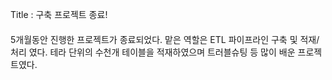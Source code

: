 Title : 구축 프로젝트 종료!


#### 

5개월동안 진행한 프로젝트가 종료되었다.
맡은 역할은 ETL 파이프라인 구축 및 적재/처리 였다.
테라 단위의 수천개 테이블을 적재하였으며 트러블슈팅 등 많이 배운 프로젝트였다.

